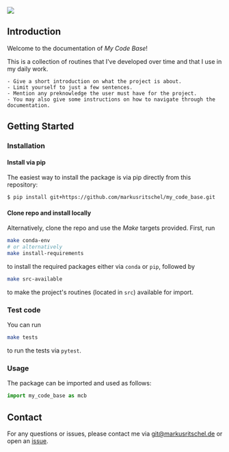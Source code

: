 ![](_static/logo.png)

## Introduction

Welcome to the documentation of *My Code Base*!

This is a collection of routines that I've developed over time and that I use in my daily work.

```{tip}
- Give a short introduction on what the project is about.
- Limit yourself to just a few sentences.
- Mention any preknowledge the user must have for the project.
- You may also give some instructions on how to navigate through the documentation.
```

## Getting Started

### Installation

#### Install via pip

The easiest way to install the package is via pip directly from this repository:

```bash
$ pip install git+https://github.com/markusritschel/my_code_base.git
```

#### Clone repo and install locally

Alternatively, clone the repo and use the *Make* targets provided.
First, run

```bash
make conda-env
# or alternatively
make install-requirements
```

to install the required packages either via `conda` or `pip`, followed by

```bash
make src-available
```

to make the project's routines (located in `src`) available for import.

### Test code

You can run

```bash
make tests
```

to run the tests via `pytest`.

### Usage

The package can be imported and used as follows:

```python
import my_code_base as mcb
```


## Contact

For any questions or issues, please contact me via git@markusritschel.de or open an [issue](https://github.com/markusritschel/my-code-base/issues).
